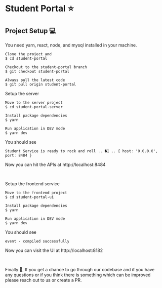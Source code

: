 # Student Portal ⭐

## Project Setup 💻

You need yarn, react, node, and mysql installed in your machine.

```
Clone the project and
$ cd student-portal

Checkout to the student-portal branch
$ git checkout student-portal

Always pull the latest code
$ git pull origin student-portal
```

Setup the server
```
Move to the server project
$ cd student-portal-server

Install package dependencies
$ yarn

Run application in DEV mode
$ yarn dev
```

You should see

```
Student Service is ready to rock and roll .. �🚀 .. { host: '0.0.0.0', port: 8484 }
```

Now you can hit the APIs at http://localhost:8484

<br />

Setup the frontend service
```
Move to the frontend project
$ cd student-portal-ui

Install package dependencies
$ yarn

Run application in DEV mode
$ yarn dev
```

You should see

```
event - compiled successfully
```

Now you can visit the UI at http://localhost:8182

<br />

Finally 👀, If you get a chance to go through our codebase and if you have any questions or if you think there is something which can be improved please reach out to us or create a PR.
